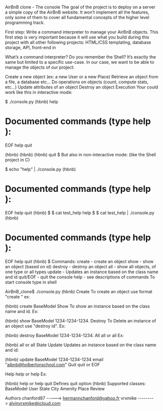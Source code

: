 AirBnB clone - The console
The goal of the project is to deploy on a server a simple copy of the AirBnB website. It won’t implement all the features, only some of them to cover all fundamental concepts of the higher level programming track.

First step: Write a command interpreter to manage your AirBnB objects.
This first step is very important because it will use what you build during this project with all other following projects: HTML/CSS templating, database storage, API, front-end in

What’s a command interpreter?
Do you remember the Shell? It’s exactly the same but limited to a specific use-case. In our case, we want to be able to manage the objects of our project:

Create a new object (ex: a new User or a new Place)
Retrieve an object from a file, a database etc…
Do operations on objects (count, compute stats, etc…)
Update attributes of an object
Destroy an object
Execution
Your could work like this in interactive mode:

$ ./console.py
(hbnb) help

Documented commands (type help <topic>):
========================================
EOF  help  quit

(hbnb) 
(hbnb) 
(hbnb) quit
$
But also in non-interactive mode: (like the Shell project in C)

$ echo "help" | ./console.py
(hbnb)

Documented commands (type help <topic>):
========================================
EOF  help  quit
(hbnb) 
$
$ cat test_help
help
$
$ cat test_help | ./console.py
(hbnb)

Documented commands (type help <topic>):
========================================
EOF  help  quit
(hbnb) 
$
Commands:
create - create an object
show - show an object (based on id)
destroy - destroy an object
all - show all objects, of one type or all types
update - Updates an instance based on the class name and id
quit/EOF - quit the console
help - see descriptions of commands
To start console type in shell

AirBnB_clone$ ./console.py
(hbnb) 
Create
To create an object use format "create " ex:

(hbnb) create BaseModel
Show
To show an instance based on the class name and id. Ex:

(hbnb) show BaseModel 1234-1234-1234.
Destroy
To Delete an instance of an object use "destroy id". Ex:

(hbnb) destroy BaseModel 1234-1234-1234.
All
all or all Ex:

(hbnb) all or all State
Update
Updates an instance based on the class name and id:

(hbnb) update BaseModel 1234-1234-1234 email "aibnb@holbertonschool.com"
Quit
quit or EOF

Help
help or help Ex:

(hbnb) help or help quit
 Defines quit option
(hbnb) 
Supported classes:
BaseModel
User
State
City
Amenity
Place
Review

Authors
chanford87 -----> hermannchanford@yahoo.fr
vrxmike --------> alvinvrxmike@icloud.com
